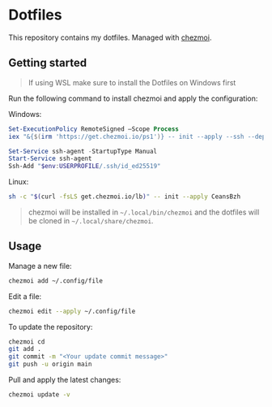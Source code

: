 # Dotfiles

This repository contains my dotfiles. Managed with [chezmoi](https://www.chezmoi.io/).

## Getting started

>If using WSL make sure to install the Dotfiles on Windows first

Run the following command to install chezmoi and apply the configuration:

Windows:
```powershell
Set-ExecutionPolicy RemoteSigned –Scope Process
iex "&{$(irm 'https://get.chezmoi.io/ps1')} -- init --apply --ssh --depth 1 --purge-binary CeansBzh" // TODO: Test this command

Set-Service ssh-agent -StartupType Manual
Start-Service ssh-agent
Ssh-Add "$env:USERPROFILE/.ssh/id_ed25519"
```

Linux:
```bash
sh -c "$(curl -fsLS get.chezmoi.io/lb)" -- init --apply CeansBzh
```

> chezmoi will be installed in `~/.local/bin/chezmoi` and the dotfiles will be cloned in `~/.local/share/chezmoi`.

## Usage

Manage a new file:

```bash
chezmoi add ~/.config/file
```

Edit a file:

```bash
chezmoi edit --apply ~/.config/file
```

To update the repository:

```bash
chezmoi cd
git add .
git commit -m "<Your update commit message>"
git push -u origin main
```

Pull and apply the latest changes:

```bash
chezmoi update -v
```